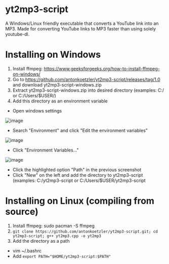 # yt2mp3-script
A Windows/Linux friendly executable that converts a YouTube link into an MP3. Made for converting YouTube links to MP3 faster than using solely youtube-dl.

# Installing on Windows
1. Install ffmpeg: https://www.geeksforgeeks.org/how-to-install-ffmpeg-on-windows/
2. Go to https://github.com/antonkoetzler/yt2mp3-script/releases/tag/1.0 and download yt2mp3-script-windows.zip
3. Extract yt2mp3-script-windows.zip into desired directory (examples: C:/ or C:/Users/$USER/)
4. Add this directory as an environment variable
- Open windows settings

![image](https://user-images.githubusercontent.com/66643637/169671768-2074b618-d2b4-4cf5-b7fc-f655ecddfbad.png)

- Search "Environment" and click "Edit the environment variables"

![image](https://user-images.githubusercontent.com/66643637/169671787-7fce3dd1-647a-4059-adb6-6f64d6114914.png)

- Click "Environment Variables..."

![image](https://user-images.githubusercontent.com/66643637/169671803-d9cd25e0-25ae-4152-8fbf-f981a8dc6364.png)

- Click the highlighted option "Path" in the previous screenshot
- Click "New" on the left and add the directory to yt2mp3-script (examples: C:/yt2mp3-script or C:/Users/$USER/yt2mp3-script

# Installing on Linux (compiling from source)
1. Install ffmpeg: sudo pacman -S ffmpeg
2. `git clone https://github.com/antonkoetzler/yt2mp3-script.git; cd yt2mp3-script; g++ yt2mp3.cpp -o yt2mp3`
3. Add the directory as a path
- vim ~/.bashrc
- Add `export PATH="$HOME/yt2mp3-script:$PATH"`

